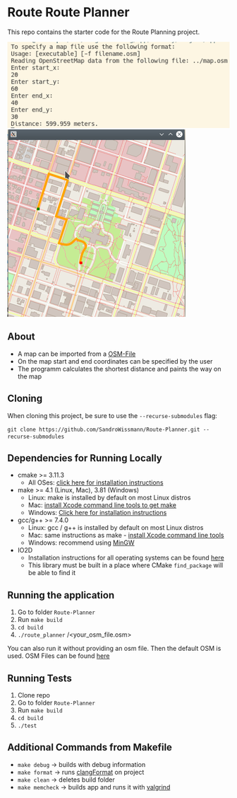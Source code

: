 # Route Route Planner

This repo contains the starter code for the Route Planning project.

<img src="docs/konsole.png"/>
<img src="docs/result.png"/>

## About

* A map can be imported from a [OSM-File](https://www.openstreetmap.org/#map=6/51.330/10.453)
* On the map start and end coordinates can be specified by the user
* The programm calculates the shortest distance and paints the way on the map


## Cloning

When cloning this project, be sure to use the `--recurse-submodules` flag:
```
git clone https://github.com/SandroWissmann/Route-Planner.git --recurse-submodules
```

## Dependencies for Running Locally
* cmake >= 3.11.3
  * All OSes: [click here for installation instructions](https://cmake.org/install/)
* make >= 4.1 (Linux, Mac), 3.81 (Windows)
  * Linux: make is installed by default on most Linux distros
  * Mac: [install Xcode command line tools to get make](https://developer.apple.com/xcode/features/)
  * Windows: [Click here for installation instructions](http://gnuwin32.sourceforge.net/packages/make.htm)
* gcc/g++ >= 7.4.0
  * Linux: gcc / g++ is installed by default on most Linux distros
  * Mac: same instructions as make - [install Xcode command line tools](https://developer.apple.com/xcode/features/)
  * Windows: recommend using [MinGW](http://www.mingw.org/)
* IO2D
  * Installation instructions for all operating systems can be found [here](https://github.com/cpp-io2d/P0267_RefImpl/blob/master/BUILDING.md)
  * This library must be built in a place where CMake `find_package` will be able to find it

## Running the application

1. Go to folder `Route-Planner`
2. Run `make build`
3. `cd build`
4. `./route_planner` /<your_osm_file.osm>

You can also run it without providing an osm file. Then the default OSM is used.
OSM Files can be found [here](https://www.openstreetmap.org/#map=6/51.330/10.453)

## Running Tests

1. Clone repo
1. Go to folder `Route-Planner`
2. Run `make build`
3. `cd build`
4. `./test` 


## Additional Commands from Makefile

* `make debug` -> builds with debug information
* `make format` -> runs [clangFormat](https://clang.llvm.org/docs/ClangFormat.html) on project
* `make clean` -> deletes build folder
* `make memcheck` -> builds app and runs it with [valgrind](https://www.valgrind.org/)
